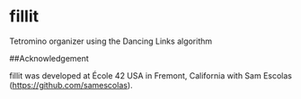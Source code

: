 # fillit
Tetromino organizer using the Dancing Links algorithm

##Acknowledgement

fillit was developed at École 42 USA in Fremont, California with Sam Escolas (https://github.com/samescolas).

